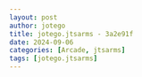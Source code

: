 ```yaml
---
layout: post
author: jotego
title: jotego.jtsarms - 3a2e91f
date: 2024-09-06
categories: [Arcade, jtsarms]
tags: [jotego.jtsarms]
---
```


